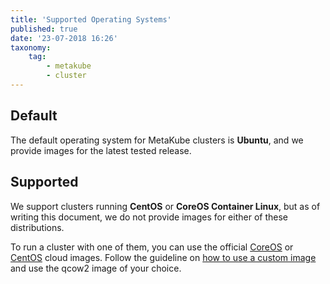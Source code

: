 ```yaml
---
title: 'Supported Operating Systems'
published: true
date: '23-07-2018 16:26'
taxonomy:
    tag:
        - metakube
        - cluster
---
```


## Default

The default operating system for MetaKube clusters is **Ubuntu**, and we provide images for the latest tested release.

## Supported

We support clusters running **CentOS** or **CoreOS Container Linux**, but as of writing this document, we do not provide images for either of these distributions.

To run a cluster with one of them, you can use the official [CoreOS](https://coreos.com/os/docs/latest/booting-on-openstack.html) or [CentOS](http://cloud.centos.org/centos/7/images/) cloud images. Follow the guideline on [how to use a custom image](../../03.Tutorials/12.how-to-use-custom-images-for-your-worker-nodes/default.en.md) and use the qcow2 image of your choice.
